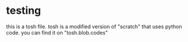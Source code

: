 # testing
this is a tosh file. tosh is a modified version of "scratch" that uses python code. you can find it on "tosh.blob.codes"
